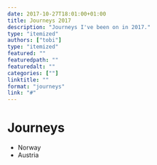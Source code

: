 ```yaml
---
date: 2017-10-27T18:01:00+01:00
title: Journeys 2017
description: "Journeys I've been on in 2017."
type: "itemized"
authors: ["tobi"]
type: "itemized"
featured: ""
featuredpath: ""
featuredalt: ""
categories: [""]
linktitle: ""
format: "journeys"
link: "#"
---
```


# Journeys

-   Norway
-   Austria
